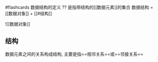 
#flashcards 数据结构的定义
??
是指带结构的[[数据元素]]的集合
数据结构 = [[数据对象]] + [[#结构]]

![[数据对象]]

## 结构
数据元素之间的关系构成结构, 主要是指==相邻关系==或==邻接关系==
